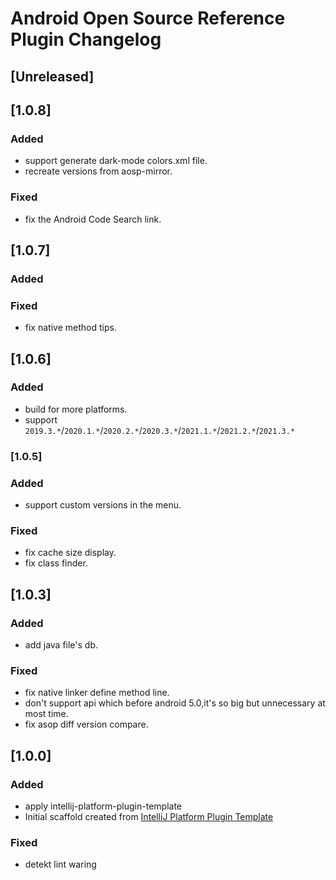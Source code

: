 # Android Open Source Reference Plugin Changelog

## [Unreleased]

## [1.0.8]

### Added

- support generate dark-mode colors.xml file.
- recreate versions from aosp-mirror.

### Fixed

- fix the Android Code Search link.

## [1.0.7]

### Added

### Fixed

- fix native method tips.

## [1.0.6]

### Added

- build for more platforms.
- support `2019.3.*`/`2020.1.*`/`2020.2.*`/`2020.3.*`/`2021.1.*`/`2021.2.*`/`2021.3.*`

### [1.0.5]

### Added

- support custom versions in the menu.

### Fixed

- fix cache size display.
- fix class finder.

## [1.0.3]

### Added

- add java file's db.

### Fixed

- fix native linker define method line.
- don't support api which before android 5.0,it's so big but unnecessary at most time.
- fix asop diff version compare.

## [1.0.0]

### Added

- apply intellij-platform-plugin-template
- Initial scaffold created
  from [IntelliJ Platform Plugin Template](https://github.com/JetBrains/intellij-platform-plugin-template)

### Fixed

- detekt lint waring
